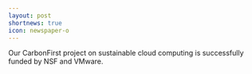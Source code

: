```yaml
---
layout: post
shortnews: true
icon: newspaper-o
---
```


Our CarbonFirst project on sustainable cloud computing is successfully funded by NSF and VMware.